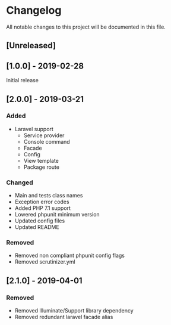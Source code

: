 # Changelog
All notable changes to this project will be documented in this file.

## [Unreleased]

## [1.0.0] - 2019-02-28

Initial release

## [2.0.0] - 2019-03-21

### Added
- Laravel support
  - Service provider
  - Console command
  - Facade
  - Config
  - View template
  - Package route

### Changed
- Main and tests class names
- Exception error codes
- Added PHP 7.1 support
- Lowered phpunit minimum version
- Updated config files
- Updated README

### Removed
- Removed non compliant phpunit config flags
- Removed scrutinizer.yml

## [2.1.0] - 2019-04-01

### Removed
- Removed Illuminate/Support library dependency
- Removed redundant laravel facade alias
